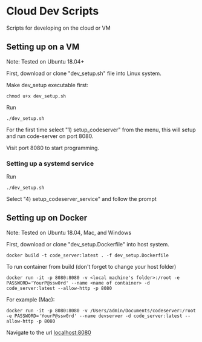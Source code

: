 # Cloud Dev Scripts
Scripts for developing on the cloud or VM

## Setting up on a VM
Note: Tested on Ubuntu 18.04+

First, download or clone "dev_setup.sh" file into Linux system.

Make dev_setup executable first:
```
chmod u+x dev_setup.sh
```

Run
```
./dev_setup.sh
```

For the first time select "1) setup_codeserver" from the menu, this will setup and run code-server on port 8080. 

Visit port 8080 to start programming.

### Setting up a systemd service

Run
```
./dev_setup.sh
```

Select "4) setup_codeserver_service" and follow the prompt

## Setting up on Docker
Note: Tested on Ubuntu 18.04, Mac, and Windows

First, download or clone "dev_setup.Dockerfile" into host system.

```
docker build -t code_server:latest . -f dev_setup.Dockerfile
```

To run container from build (don't forget to change your host folder)

```
docker run -it -p 8080:8080 -v <local machine's folder>:/root -e PASSWORD='YourP@ssw0rd' --name <name of container> -d code_server:latest --allow-http -p 8080
```

For example (Mac):
```
docker run -it -p 8080:8080 -v /Users/admin/Documents/codeserver:/root -e PASSWORD='YourP@ssw0rd' --name devserver -d code_server:latest --allow-http -p 8080
```
Navigate to the url [localhost:8080](http://localhost:8080)
